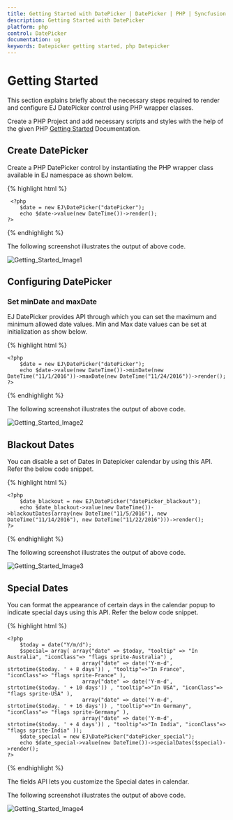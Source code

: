 ```yaml
---
title: Getting Started with DatePicker | DatePicker | PHP | Syncfusion
description: Getting Started with DatePicker
platform: php
control: DatePicker
documentation: ug
keywords: Datepicker getting started, php Datepicker
---
```


# Getting Started

This section explains briefly about the necessary steps required to render and configure EJ DatePicker control using PHP wrapper classes.

Create a PHP Project and add necessary scripts and styles with the help of the given PHP [Getting Started](https://help.syncfusion.com/php/getting-started) Documentation.


## Create DatePicker

Create a PHP DatePicker control by instantiating the PHP wrapper class available in EJ namespace as shown below.

{% highlight html %}

     <?php
        $date = new EJ\DatePicker("datePicker");
        echo $date->value(new DateTime())->render();
    ?>

{% endhighlight %}

The following screenshot illustrates the output of above code.

![Getting_Started_Image1](getting-started_images/datePicker.png) 

## Configuring DatePicker

### Set minDate and maxDate 

EJ DatePicker provides API through which you can set the maximum and minimum allowed date values. Min and Max date values can be set at initialization as show below.

{% highlight html %}

    <?php
        $date = new EJ\DatePicker("datePicker");
        echo $date->value(new DateTime())->minDate(new DateTime("11/1/2016"))->maxDate(new DateTime("11/24/2016"))->render();
    ?>

{% endhighlight %} 

The following screenshot illustrates the output of above code.

![Getting_Started_Image2](getting-started_images/minmaxDate.png) 

## Blackout Dates

You can disable a set of Dates in Datepicker calendar by using this API. Refer the below code snippet.

{% highlight html %}

    <?php
        $date_blackout = new EJ\DatePicker("datePicker_blackout");
        echo $date_blackout->value(new DateTime())->blackoutDates(array(new DateTime("11/5/2016"), new DateTime("11/14/2016"), new DateTime("11/22/2016")))->render();
    ?>

{% endhighlight %} 

The following screenshot illustrates the output of above code.

![Getting_Started_Image3](getting-started_images/blackout.png) 

## Special Dates

You can format the appearance of certain days in the calendar popup to indicate special days using this API. Refer the below code snippet.

{% highlight html %}

    <?php 
        $today = date("Y/m/d");
        $special= array( array("date" => $today, "tooltip" => "In Australia", "iconClass"=> "flags sprite-Australia") ,
                            array("date" => date('Y-m-d', strtotime($today. ' + 8 days')) , "tooltip"=>"In France", "iconClass"=> "flags sprite-France" ),
                            array("date" => date('Y-m-d', strtotime($today. ' + 10 days')) , "tooltip"=>"In USA", "iconClass"=> "flags sprite-USA" ),
                            array("date" => date('Y-m-d', strtotime($today. ' + 16 days')) , "tooltip"=>"In Germany", "iconClass"=> "flags sprite-Germany" ),
                            array("date" => date('Y-m-d', strtotime($today. ' + 4 days')) , "tooltip"=>"In India", "iconClass"=> "flags sprite-India" ));
        $date_special = new EJ\DatePicker("datePicker_special");
        echo $date_special->value(new DateTime())->specialDates($special)->render();
    ?>

{% endhighlight %} 

The fields API lets you customize the Special dates in calendar.

The following screenshot illustrates the output of above code.

![Getting_Started_Image4](getting-started_images/specialdates.png) 